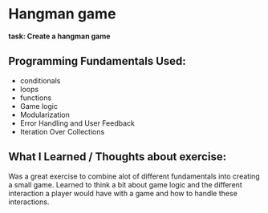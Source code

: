 # Hangman game

**task: Create a hangman game**

## Programming Fundamentals Used:

- conditionals
- loops
- functions
- Game logic
- Modularization
- Error Handling and User Feedback
- Iteration Over Collections

## What I Learned / Thoughts about exercise:
Was a great exercise to combine alot of different fundamentals into creating
a small game. Learned to think a bit about game logic and the different 
interaction a player would have with a game and how to handle these interactions.